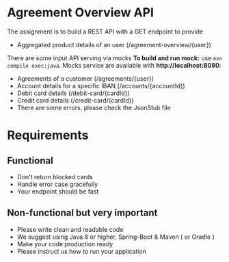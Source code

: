 # Agreement Overview API
The assignment is to build a REST API with a GET endpoint to provide
  - Aggregated product details of an user (/agreement-overview/{user})

There are some input API serving via mocks **To build and run mock:** use `mvn compile exec:java`.
Mocks service are available with **http://localhost:8080**:
  - Agreements of a customer (/agreements/{user})
  - Account details for a specific IBAN (/accounts/{accountId})
  - Debit card details (/debit-card/{cardId})
  - Credit card details (/credit-card/{cardId})
  - There are some errors, please check the JsonStub file

# Requirements
## Functional
  - Don't return blocked cards
  - Handle error case gracefully
  - Your endpoint should be fast

## Non-functional but very important
  - Please write clean and readable code
  - We suggest using Java 8 or higher, Spring-Boot & Maven ( or Gradle )
  - Make your code production ready
  - Please instruct us how to run your application

